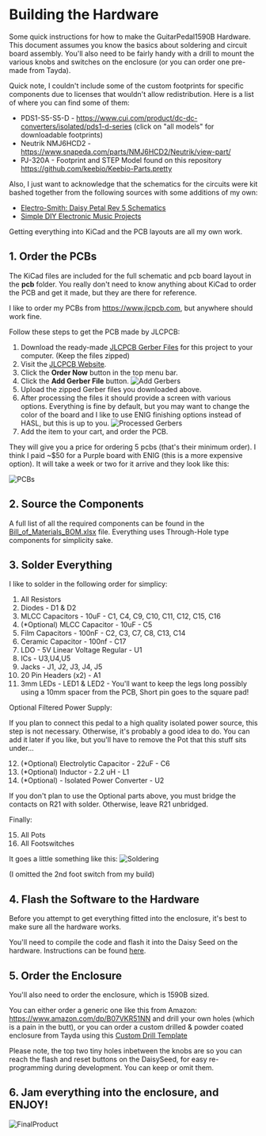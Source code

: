 # Building the Hardware
Some quick instructions for how to make the GuitarPedal1590B Hardware.  This document assumes you know the basics about soldering and circuit board assembly.  You'll also need to be fairly handy with a drill to mount the various knobs and switches on the enclosure (or you can order one pre-made from Tayda).

Quick note, I couldn't include some of the custom footprints for specific components due to licenses that wouldn't allow redistribution.  Here is a list of where you can find some of them:

* PDS1-S5-S5-D - https://www.cui.com/product/dc-dc-converters/isolated/pds1-d-series (click on "all models" for downloadable footprints)
* Neutrik NMJ6HCD2 - https://www.snapeda.com/parts/NMJ6HCD2/Neutrik/view-part/
* PJ-320A - Footprint and STEP Model found on this repository https://github.com/keebio/Keebio-Parts.pretty

Also, I just want to acknowledge that the schematics for the circuits were kit bashed together from the following sources with some additions of my own:

* [Electro-Smith: Daisy Petal Rev 5 Schematics](https://github.com/electro-smith/Hardware/blob/master/reference/daisy_petal/ES_Daisy_Petal_Rev5.pdf)
* [Simple DIY Electronic Music Projects](https://diyelectromusic.wordpress.com/2022/08/29/3v3-midi-module-pcb/)

Getting everything into KiCad and the PCB layouts are all my own work.

## 1. Order the PCBs

The KiCad files are included for the full schematic and pcb board layout in the **pcb** folder.  You really don't need to know anything about KiCad to order the PCB and get it made, but they are there for reference.

I like to order my PCBs from https://www.jlcpcb.com, but anywhere should work fine.

Follow these steps to get the PCB made by JLCPCB:

1. Download the ready-made [JLCPCB Gerber Files](../pcb/JLCPCB-Gerbers/DaisySeedPedal1590b-Rev6-gerbers.zip) for this project to your computer. (Keep the files zipped)
2. Visit the [JLCPCB Website](https://www.jlcpcb.com).
3. Click the **Order Now** button in the top menu bar.
4. Click the **Add Gerber File** button. ![Add Gerbers](images/JLCPCB-OrderNow.png)
5. Upload the zipped Gerber files you downloaded above.
6. After processing the files it should provide a screen with various options. Everything is fine by default, but you may want to change the color of the board and I like to use ENIG finishing options instead of HASL, but this is up to you. ![Processed Gerbers](images/JLCPCB-Options.png)
7. Add the item to your cart, and order the PCB.

They will give you a price for ordering 5 pcbs (that's their minimum order).  I think I paid ~$50 for a Purple board with ENIG (this is a more expensive option).  It will take a week or two for it arrive and they look like this:

![PCBs](images/PCBs.png)

## 2. Source the Components

A full list of all the required components can be found in the [Bill_of_Materials_BOM.xlsx](Bill_of_Materials_BOM.xlsx) file.  Everything uses Through-Hole type components for simplicity sake.

## 3. Solder Everything

I like to solder in the following order for simplicy:

1. All Resistors
2. Diodes - D1 & D2
3. MLCC Capacitors - 10uF - C1, C4, C9, C10, C11, C12, C15, C16
4. (*Optional) MLCC Capacitor - 10uF - C5
5. Film Capacitors - 100nF - C2, C3, C7, C8, C13, C14
6. Ceramic Capacitor - 100nf - C17
7. LDO - 5V Linear Voltage Regular - U1
8. ICs - U3,U4,U5
9. Jacks - J1, J2, J3, J4, J5
10. 20 Pin Headers (x2) - A1
11. 3mm LEDs - LED1 & LED2 - You'll want to keep the legs long possibly using a 10mm spacer from the PCB, Short pin goes to the square pad!

Optional Filtered Power Supply:

If you plan to connect this pedal to a high quality isolated power source, this step is not necessary. Otherwise, it's probably a good idea to do. You can add it later if you like, but you'll have to remove the Pot that this stuff sits under...

12. (*Optional) Electrolytic Capacitor - 22uF - C6
13. (*Optional) Inductor - 2.2 uH - L1
14. (*Optional) - Isolated Power Converter - U2

If you don't plan to use the Optional parts above, you must bridge the contacts on R21 with solder. Otherwise, leave R21 unbridged.

Finally:

15. All Pots
16. All Footswitches

It goes a little something like this:
![Soldering](images/Soldering.gif)

(I omitted the 2nd foot switch from my build)

## 4. Flash the Software to the Hardware

Before you attempt to get everything fitted into the enclosure, it's best to make sure all the hardware works.

You'll need to compile the code and flash it into the Daisy Seed on the hardware. Instructions can be found [here](../../../Software/GuitarPedal/README.md).

## 5. Order the Enclosure

You'll also need to order the enclosure, which is 1590B sized.

You can either order a generic one like this from Amazon: https://www.amazon.com/dp/B07VKR51NN and drill your own holes (which is a pain in the butt), or you can order a custom drilled & powder coated enclosure from Tayda using this [Custom Drill Template](https://drill.taydakits.com/box-designs/new?public_key=YWRhVFFGU0Z2c3RJR09VQ1U4S3EvUT09Cg==)

Please note, the top two tiny holes inbetween the knobs are so you can reach the flash and reset buttons on the DaisySeed, for easy re-programming during development.  You can keep or omit them. 

## 6. Jam everything into the enclosure, and ENJOY!

![FinalProduct](images/FinalProduct.png)
